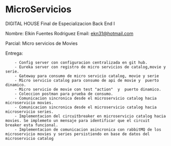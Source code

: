 # MicroServicios

DIGITAL HOUSE
Final de Especializacion Back End I 

Nombre: Elkin Fuentes Rodriguez
Email:  ekn31@hotmail.com

Parcial: Micro servicios de Movies

Entrega:  

        - Config server con configuracion centralizada en git hub.
        - Eureka server con registro de micro servicios de catalog,movie y serie.
        - Gateway para consumo de micro servicio catalog, movie y serie
        - Micro servicio catalog para consumo de api de movie y  puerto dinamico.
        - Micro servicio de movie con test "action"  y  puerto dinamico.
        - Coleccion postman para prueba de consumo.
		- Comunicacion sincronica desde el microservicio catalog hacia microservicio movies.
		- Comunicacion sincronica desde el microservicio catalog hacia microservicio series.
		- Implementacion del circuitbreaker en microservicio catalog hacia movies. Se implemeto un mensaje para identificar que el circuit breaker esta funcional.
        - Implementacion de comunicacion asincronica con rabbitMQ de los microservicio movies y series persistiendo en base de datos del microservicio catalog